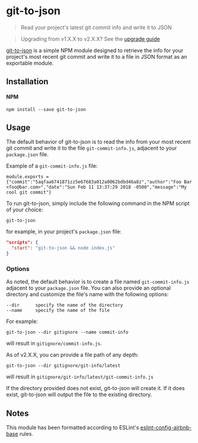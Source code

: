 # git-to-json
> Read your project's latest git commit info and write it to JSON

> Upgrading from v1.X.X to v2.X.X? See the [upgrade guide]

[git-to-json] is a simple NPM module designed to retrieve the info for your project's most recent git commit and write it to a file in JSON format as an exportable module.

## Installation

#### NPM

``` SH
npm install --save git-to-json
```

## Usage

The default behavior of git-to-json is to read the info from your most recent git commit and write it to the file `git-commit-info.js`, adjacent to your `package.json` file.

Example of a `git-commit-info.js` file:

``` JS
module.exports = {"commit":"5aqfaa6741871zz5e67683a012a0062bdbd46a8z","author":"Foo Bar <foo@bar.com>","date":"Sun Feb 11 13:37:29 2018 -0500","message":"My cool git commit"}
```

To run git-to-json, simply include the following command in the NPM script of your choice:

```
git-to-json
```

for example, in your project's `package.json` file:

``` JSON
"scripts": {
  "start": "git-to-json && node index.js"
}
```

### Options

As noted, the default behavior is to create a file named `git-commit-info.js` adjacent to your `package.json` file. You can also provide an optional directory and customize the file's name with the following options:

``` SH
--dir      specify the name of the directory
--name     specify the name of the file
```

For example:

```
git-to-json --dir gitignore --name commit-info
```

will result in `gitignore/commit-info.js`.

As of v2.X.X, you can provide a file path of any depth:

```
git-to-json --dir gitignore/git-info/latest
```

will result in `gitignore/git-info/latest/git-commit-info.js`

If the directory provided does not exist, git-to-json will create it. If it does exist, git-to-json will output the file to the existing directory.

## Notes

This module has been formatted according to ESLint's [eslint-config-airbnb-base] rules.

[upgrade guide]: upgrade_guides/v1-to-v2-upgrade-guide.md
[git-to-json]: https://www.npmjs.com/package/git-to-json
[eslint-config-airbnb-base]: https://www.npmjs.com/package/eslint-config-airbnb-base